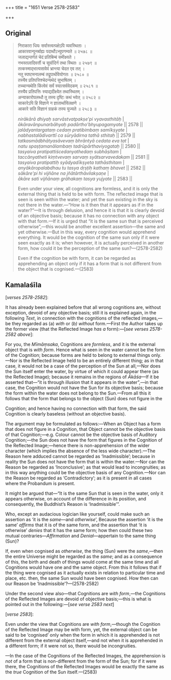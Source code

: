 +++
title = "1651 Verse 2578-2583"

+++
## Original 
>
> निराकारा धियः सर्वास्त्वत्पक्षेऽपि व्यवस्थिताः ।  
> आकारवान्पुनर्बाह्यः पदार्थोऽभ्युपगम्यते ॥ २५७८ ॥  
> जलाद्यन्तर्गतं चेदं प्रतिबिम्बं समीक्ष्यते ।  
> नभस्तलादिवर्त्ती च सूर्यादिर्न तथा स्थितः ॥ २५७९ ॥  
> तत्कस्माद्भात्यसावेवं भ्रान्त्या चेदत एव तत् ।  
> नतु स्पष्टमनालम्बं तद्रूपार्थवियोगतः ॥ २५८० ॥  
> तस्यैव प्रतिपत्तिश्चेदन्यथेदं सुभाषितम् ।  
> तच्चान्यथेति किंत्वेवं सर्वं स्यात्सर्ववेदकम् ॥ २५८१ ॥  
> तस्यैव प्रतिपत्तिः स्याद्यदीक्ष्येत तथास्थितम् ।  
> अन्याकारोपलब्धौ तु तस्य दृष्टिः कथं भवेत् ॥ २५८२ ॥  
> साकारेऽपि हि विज्ञाने न ज्ञातार्थाविलक्षणे ।  
> आकारे सति विज्ञानं ग्राहकं तस्य युज्यते ॥ २५८३ ॥ 
>
> *nirākārā dhiyaḥ sarvāstvatpakṣe'pi vyavasthitāḥ* \|  
> *ākāravānpunarbāhyaḥ padārtho'bhyupagamyate* \|\| 2578 \|\|  
> *jalādyantargataṃ cedaṃ pratibimbaṃ samīkṣyate* \|  
> *nabhastalādivarttī ca sūryādirna tathā sthitaḥ* \|\| 2579 \|\|  
> *tatkasmādbhātyasāvevaṃ bhrāntyā cedata eva tat* \|  
> *natu spaṣṭamanālambaṃ tadrūpārthaviyogataḥ* \|\| 2580 \|\|  
> *tasyaiva pratipattiścedanyathedaṃ subhāṣitam* \|  
> *taccānyatheti kiṃtvevaṃ sarvaṃ syātsarvavedakam* \|\| 2581 \|\|  
> *tasyaiva pratipattiḥ syādyadīkṣyeta tathāsthitam* \|  
> *anyākāropalabdhau tu tasya dṛṣṭiḥ kathaṃ bhavet* \|\| 2582 \|\|  
> *sākāre'pi hi vijñāne na jñātārthāvilakṣaṇe* \|  
> *ākāre sati vijñānaṃ grāhakaṃ tasya yujyate* \|\| 2583 \|\| 
>
> Even under your view, all cognitions are formless, and it is only the external thing that is held to be with form. The reflected image that is seen is seen within the water; and yet the sun existing in the sky is not there in the water.—“How is it then that it appears as if in the water?”—It is through delusion, and hence it is that it is clearly devoid of an objective basis; because it has no connection with any object with that form.—If it is urged that “it is the same sun that is perceived otherwise”,—this would be another excellent assertion—the same and yet otherwise.—But in this way, every cognition would apprehend everything. It would be the cognition of the same sun only if it were seen exactly as it is; when however, it is actually perceived in another form, how could it be the perception of the same sun?—(2578-2582) 
>
> Even if the cognition be with form, it can be regarded as apprehending an object only if it has a form that is not different from the object that is cognised.—(2583)



## Kamalaśīla

[*verses 2578-2582*]:

It has already been explained before that all wrong cognitions are, without exception, devoid of any objective basis; still it is explained again, in the following *Text*, in connection with the cognitions of the reflected images,—be they regarded as (a) *with* or (*b) without* form.—First the Author takes up the former view (that the Reflected Image *has a* form):—[*see verses 2578-2582 above*]:

For you, the *Mīmāṃsaka*, Cognitions are *formless*, and it is the external object that is *with form*. Hence what is seen in the water cannot be the form of the Cognition; because forms are held to belong to external things only.—Nor is the Reflected Image held to be an entirely different thing; as in that case, it would not be a case of the perception of the Sun at all,—Nor does the Sun itself enter the water, by virtue of which it could appear there (as the Reflected Image); because it remains in the regions of *Ākāśa*—If it be asserted that—“it is through illusion that it appears in the water”,—in that case, the Cognition would not have the Sun for its objective basis; because the form within the water does not belong to the Sun.—From all this it follows that the form that belongs to the object (Sun) does not figure in the

Cognition; and hence having no connection with that form, the said Cognition is clearly baseless (without an objective basis).

The argument may be formulated as follows:—When an Object has a form that does not figure in a Cognition, that Object cannot be the objective basis of that Cognition;—e.g. Colour cannot be the objective basis of Auditory Cognition;—the Sun does not have the form that figures in the Cognition of the Reflected Image;—hence there is non-apprehension of the wider character (which implies the absence of the less wide character).—The Reason here adduced cannot be regarded as ‘Inadmissible’; because in reality the Sun does not have the form that is within the water.—Nor can the Reason be regarded as ‘Inconclusive’; as that would lead to incongruities; as in this way anything could be the objective basis of any Cognition.—Nor can the Reason be regarded as ‘Contradictory’; as it is present in all cases where the Probandum is present.

It might be argued that—“It is the same Sun that is seen in the water, only it appears otherwise, on account of the difference in its position, and consequently, the Buddhist’s Reason is ‘Inadmissible’”.

Who, except an audacious logician like yourself, could make such an assertion as ‘it is the *same*—and *otherwise*’, Because the assertion ‘it is the same’ *affirms* that it is of the same form, and the assertion that ‘it is otherwise’ *denies* that it has the same form; how then could these two mutual contraries—*Affirmation* and *Denial*—appertain to the same thing (Sun)?

If, even when cognised as *otherwise*, the thing (Sun) were the *same*,—then the entire Universe might be regarded as the *same*; and as a consequence of this, the birth and death of things would come at the same time and all Cognitions would have one and the same object. From this it follows that if the thing were cognised as it actually exists in relation to particular time and place, etc. then, the same Sun would have been cognised. How then can our Reason be ‘Inadmissible’?—(2578-2582)

Under the second view also—that Cognitions are *with form*,—the Cognitions of the Reflected Images are devoid of objective basis;—this is what is pointed out in the following:—[*see verse 2583 next*]

[*verse 2583*]:

Even under the view that Cognitions are *with form*,—though the Cognition of the Reflected Image may be with form, yet, the external object can be said to be ‘cognised’ only when the form in which it is apprehended is not different from the external object itself,—and not when it is apprehended in a different form; if it were not so, there would be incongruities.

—In the case of the Cognitions of the Reflected Images, the apprehension is *not* of a form that is non-different from the form of the Sun; for if it were there, the Cognitions of the Reflected Images would be exactly the same as the *true* Cognition of the Sun itself.—(2583)


